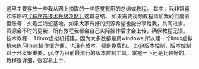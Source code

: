 <p>这里主要存放一些我从网上摘取的一些感觉有用的总结或教程。
 其中，我非常喜欢陈皓的<a href="www.baidu.com">《程序员技术升级攻略》</a>这篇总结。
 如果需要视频教程请加我的百度云盘账号：火炮兰海蛇基地。如果大家有好的资源希望也能分享给我，共同进步。
 资源会不时的更新，所有教程我都会自己实际操作后才会上传，确保教程无误。
 技术教程：
 1.linux虚拟机搭建，因为大多数都是用windows,所以建一个linux虚拟机来练习linux操作很方便，也没有成本，都是免费的。
 2.git版本控制，版本控制对于开发很重要，git作为目前最流行的版本控制工具，掌握一下还是比较好的，教程很详细，很容易上手。</p>
